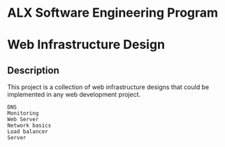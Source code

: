 # ALX Software Engineering Program

# Web Infrastructure Design

## Description

This project is a collection of web infrastructure designs that could be implemented in any web development project.


    DNS
    Monitoring
    Web Server
    Network basics
    Load balancer
    Server


